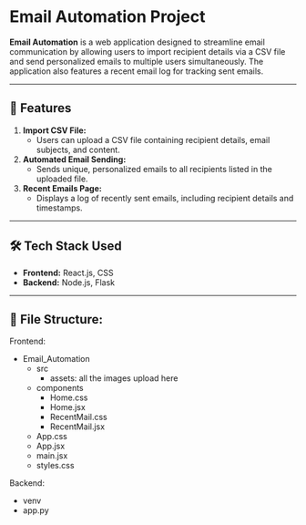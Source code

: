 # Email Automation Project

**Email Automation** is a web application designed to streamline email communication by allowing users to import recipient details via a CSV file and send personalized emails to multiple users simultaneously. The application also features a recent email log for tracking sent emails.

---

## 🌟 Features

1. **Import CSV File:**  
   - Users can upload a CSV file containing recipient details, email subjects, and content.  
2. **Automated Email Sending:**  
   - Sends unique, personalized emails to all recipients listed in the uploaded file.  
3. **Recent Emails Page:**  
   - Displays a log of recently sent emails, including recipient details and timestamps.  

---

## 🛠️ Tech Stack Used

- **Frontend:** React.js, CSS  
- **Backend:** Node.js, Flask  

---

## 📂 File Structure:
Frontend:
- Email_Automation
    - src
        - assets: all the images upload here
    - components
         - Home.css
         - Home.jsx
         - RecentMail.css
         - RecentMail.jsx
   - App.css
   - App.jsx
   - main.jsx
   - styles.css
 
Backend:

- venv
- app.py

